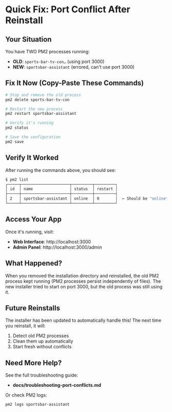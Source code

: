# Quick Fix: Port Conflict After Reinstall

## Your Situation
You have TWO PM2 processes running:
- **OLD**: `sports-bar-tv-con…` (using port 3000)
- **NEW**: `sportsbar-assistant` (errored, can't use port 3000)

## Fix It Now (Copy-Paste These Commands)

```bash
# Stop and remove the old process
pm2 delete sports-bar-tv-con

# Restart the new process
pm2 restart sportsbar-assistant

# Verify it's running
pm2 status

# Save the configuration
pm2 save
```

## Verify It Worked

After running the commands above, you should see:
```bash
$ pm2 list
┌─────┬─────────────────────┬─────────┬─────────┐
│ id  │ name                │ status  │ restart │
├─────┼─────────────────────┼─────────┼─────────┤
│ 2   │ sportsbar-assistant │ online  │ 0       │  ← Should be "online"
└─────┴─────────────────────┴─────────┴─────────┘
```

## Access Your App

Once it's running, visit:
- **Web Interface**: http://localhost:3000
- **Admin Panel**: http://localhost:3000/admin

## What Happened?

When you removed the installation directory and reinstalled, the old PM2 process kept running (PM2 processes persist independently of files). The new installer tried to start on port 3000, but the old process was still using it.

## Future Reinstalls

The installer has been updated to automatically handle this! The next time you reinstall, it will:
1. Detect old PM2 processes
2. Clean them up automatically
3. Start fresh without conflicts

## Need More Help?

See the full troubleshooting guide:
- **docs/troubleshooting-port-conflicts.md**

Or check PM2 logs:
```bash
pm2 logs sportsbar-assistant
```
